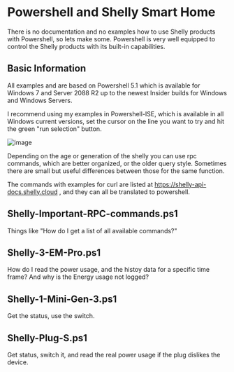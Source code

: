 # Powershell and Shelly Smart Home
There is no documentation and no examples how to use Shelly products with Powershell, so lets make some. Powershell is very well equipped to control the Shelly products with its built-in capabilities.

## Basic Information
All examples and are based on Powershell 5.1 which is available for Windows 7 and Server 2088 R2 up to the newest Insider builds for Windows and Windows Servers.

I recommend using my examples in Powershell-ISE, which is available in all Windows current versions, set the cursor on the line you want to try and hit the green "run selection" button.

![image](https://github.com/Joachim-Otahal/Powershell-and-Shelly-Smart-Home/assets/10100281/a3911ca5-8141-45de-9a1a-e3636fab3cc7)

Depending on the age or generation of the shelly you can use rpc commands, which are better organized, or the older query style. Sometimes there are small but useful differences between those for the same function.

The commands with examples for curl are listed at https://shelly-api-docs.shelly.cloud , and they can all be translated to powershell.

## Shelly-Important-RPC-commands.ps1
Things like "How do I get a list of all available commands?"

## Shelly-3-EM-Pro.ps1
How do I read the power usage, and the histoy data for a specific time frame? And why is the Energy usage not logged?

## Shelly-1-Mini-Gen-3.ps1
Get the status, use the switch.

## Shelly-Plug-S.ps1
Get status, switch it, and read the real power usage if the plug dislikes the device.
